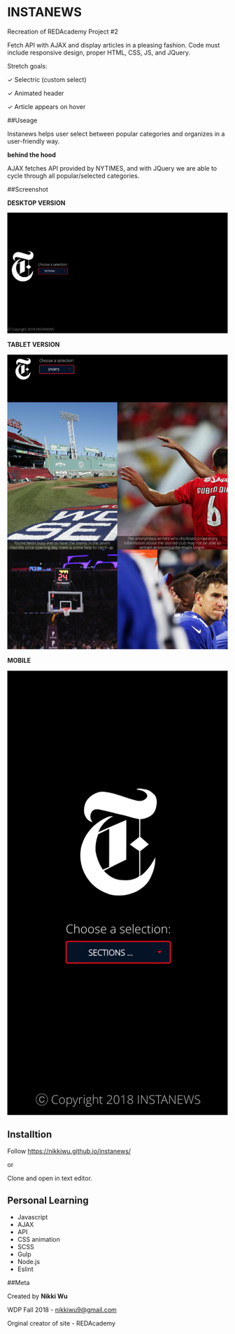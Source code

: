 # INSTANEWS


Recreation of REDAcademy Project #2

Fetch API with AJAX and display articles in a pleasing fashion. Code must include responsive design, proper HTML, CSS, JS, and JQuery.

Stretch goals: 

✓ Selectric (custom select)

✓ Animated header 

✓ Article appears on hover


##Useage

Instanews helps user select between popular categories and organizes in a user-friendly way. 

**behind the hood**

AJAX fetches API provided by NYTIMES, and with JQuery we are able to cycle through all popular/selected categories. 


##Screenshot




**DESKTOP VERSION**




![desktop](screenshots/desktop.png "Desktop")




**TABLET VERSION**


![tablet](screenshots/tablet2.png "Tablet")



**MOBILE**

![mobile](screenshots/mobile.png "Mobile")



## Installtion 

Follow https://nikkiwu.github.io/instanews/

or

Clone and open in text editor.


## Personal Learning

* Javascript
* AJAX
* API
* CSS animation
* SCSS
* Gulp
* Node.js
* Eslint


##Meta

Created by **Nikki Wu**

WDP Fall 2018 - nikkiwu9@gmail.com

Orginal creator of site - REDAcademy 